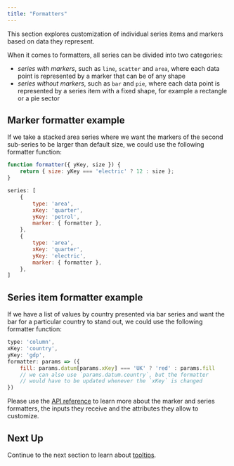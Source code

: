 ```yaml
---
title: "Formatters"
---
```


This section explores customization of individual series items and markers based on data they represent.

When it comes to formatters, all series can be divided into two categories:
- _series with markers_, such as `line`, `scatter` and `area`, where each data point is represented by a marker that can be of any shape
- _series without markers_, such as `bar` and `pie`, where each data point is represented by a series item with a fixed shape, for example a rectangle or a pie sector

## Marker formatter example

If we take a stacked area series where we want the markers of the second sub-series to be larger than default size, we could use the following formatter function:

```js
function formatter({ yKey, size }) {
    return { size: yKey === 'electric' ? 12 : size };
}

series: [
    {
        type: 'area',
        xKey: 'quarter',
        yKey: 'petrol',
        marker: { formatter },
    },
    {
        type: 'area',
        xKey: 'quarter',
        yKey: 'electric',
        marker: { formatter },
    },
]
```

<chart-example title='Marker Formatter' name='marker-formatter' type='generated'></chart-example>

## Series item formatter example

If we have a list of values by country presented via bar series and want the bar for a particular country to stand out, we could use the following formatter function:

```js
type: 'column',
xKey: 'country',
yKey: 'gdp',
formatter: params => ({
    fill: params.datum[params.xKey] === 'UK' ? 'red' : params.fill
    // we can also use `params.datum.country`, but the formatter
    // would have to be updated whenever the `xKey` is changed
})
```

<chart-example title='Series Formatter' name='series-formatter' type='generated'></chart-example>

Please use the [API reference](/charts-api/) to learn more about the marker and series formatters, the inputs they receive and the attributes they allow to customize.

## Next Up

Continue to the next section to learn about [tooltips](/charts-tooltips/).
